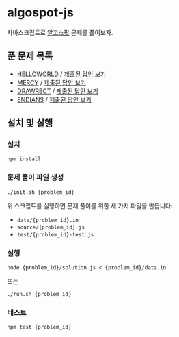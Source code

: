 # algospot-js

자바스크립트로 [알고스팟](https://algospot.com/) 문제를 풀어보자.

## 푼 문제 목록

- [HELLOWORLD](https://algospot.com/judge/problem/read/HELLOWORLD) / [제출된 답안 보기](https://algospot.com/judge/submission/recent/?problem=HELLOWORLD&user=haru&language=js&state=6)
- [MERCY](https://algospot.com/judge/problem/read/MERCY) / [제출된 답안 보기](https://algospot.com/judge/submission/recent/?problem=MERCY&user=haru&language=js&state=6)
- [DRAWRECT](https://algospot.com/judge/problem/read/DRAWRECT) / [제출된 답안 보기](https://algospot.com/judge/submission/recent/?problem=DRAWRECT&user=haru&language=js&state=6)
- [ENDIANS](https://algospot.com/judge/problem/read/ENDIANS) / [제출된 답안 보기](https://algospot.com/judge/submission/recent/?problem=ENDIANS&user=haru&language=js&state=6)

## 설치 및 실행

### 설치

```
npm install
```

### 문제 풀이 파일 생성

```
./init.sh {problem_id}
```

위 스크립트를 실행하면 문제 풀이를 위한 세 가지 파일을 만듭니다:

- `data/{problem_id}.in`
- `source/{problem_id}.js`
- `test/{problem_id}-test.js`

### 실행

```
node {problem_id}/solution.js < {problem_id}/data.in
```

또는

```
./run.sh {problem_id}
```

### 테스트

```
npm test {problem_id}
```
